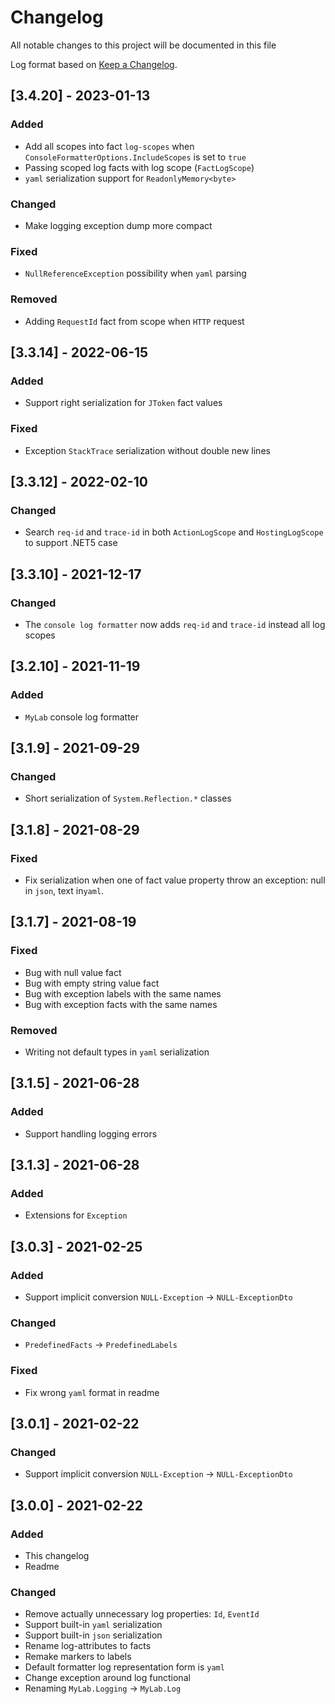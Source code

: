# Changelog

All notable changes to this project will be documented in this file

Log format based on [Keep a Changelog](https://keepachangelog.com/en/1.0.0/).

## [3.4.20] - 2023-01-13

### Added

* Add all scopes into fact `log-scopes` when `ConsoleFormatterOptions.IncludeScopes` is set to `true`
* Passing scoped log facts with log scope (`FactLogScope`)
* `yaml` serialization support for `ReadonlyMemory<byte>`

### Changed

* Make logging exception dump more compact

### Fixed

* `NullReferenceException` possibility when `yaml` parsing

### Removed

* Adding `RequestId` fact from scope when `HTTP` request 

## [3.3.14] - 2022-06-15

### Added

* Support right serialization for `JToken` fact values 

### Fixed

* Exception `StackTrace` serialization without double new lines

## [3.3.12] - 2022-02-10

### Changed

* Search `req-id` and `trace-id` in both `ActionLogScope` and `HostingLogScope` to support .NET5 case

## [3.3.10] - 2021-12-17

### Changed

* The `console log formatter` now adds `req-id` and `trace-id` instead all log scopes 

## [3.2.10] - 2021-11-19

### Added

* `MyLab` console log formatter 

## [3.1.9] - 2021-09-29

### Changed

* Short serialization of `System.Reflection.*` classes	

## [3.1.8] - 2021-08-29

### Fixed

* Fix serialization when one of fact value property throw an exception: null in `json`, text in`yaml`.

## [3.1.7] - 2021-08-19

### Fixed

* Bug with null value fact
* Bug with empty string value fact
* Bug with exception labels with the same names
* Bug with exception facts with the same names

### Removed

* Writing not default types in `yaml` serialization

## [3.1.5] - 2021-06-28

### Added

* Support handling logging errors

## [3.1.3] - 2021-06-28

### Added

* Extensions for `Exception`

## [3.0.3] - 2021-02-25

### Added

* Support implicit conversion `NULL-Exception` -> `NULL-ExceptionDto`

### Changed

* `PredefinedFacts` -> `PredefinedLabels`

### Fixed 

* Fix wrong `yaml` format in readme

## [3.0.1] - 2021-02-22

### Changed

* Support implicit conversion `NULL-Exception` -> `NULL-ExceptionDto`

## [3.0.0] - 2021-02-22

### Added

- This changelog
- Readme

### Changed

* Remove actually unnecessary log properties: `Id`, `EventId`
* Support built-in `yaml` serialization
* Support built-in `json` serialization  
* Rename log-attributes to facts
* Remake markers to labels
* Default formatter log representation form is `yaml`   
* Change exception around log functional
* Renaming `MyLab.Logging` -> `MyLab.Log`

